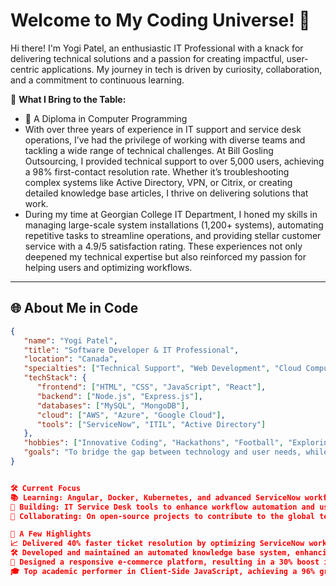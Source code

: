 # Welcome to My Coding Universe! 🚀  

Hi there! I'm Yogi Patel, an enthusiastic IT Professional with a knack for delivering technical solutions and a passion for creating impactful, user-centric applications. My journey in tech is driven by curiosity, collaboration, and a commitment to continuous learning.  

🌟 **What I Bring to the Table:**  
- 📜 A Diploma in Computer Programming  
- With over three years of experience in IT support and service desk operations, I’ve had the privilege of working with diverse teams and tackling a wide range of technical challenges. At Bill Gosling Outsourcing, I provided technical support to over 5,000 users, achieving a 98% first-contact resolution rate. Whether it’s troubleshooting complex systems like Active Directory, VPN, or Citrix, or creating detailed knowledge base articles, I thrive on delivering solutions that work.
- During my time at Georgian College IT Department, I honed my skills in managing large-scale system installations (1,200+ systems), automating repetitive tasks to streamline operations, and providing stellar customer service with a 4.9/5 satisfaction rating. These experiences not only deepened my technical expertise but also reinforced my passion for helping users and optimizing workflows.
  

---

## 🌐 About Me in Code  

```json
{
   "name": "Yogi Patel",
   "title": "Software Developer & IT Professional",
   "location": "Canada",
   "specialties": ["Technical Support", "Web Development", "Cloud Computing", "Problem Solving"],
   "techStack": {
      "frontend": ["HTML", "CSS", "JavaScript", "React"],
      "backend": ["Node.js", "Express.js"],
      "databases": ["MySQL", "MongoDB"],
      "cloud": ["AWS", "Azure", "Google Cloud"],
      "tools": ["ServiceNow", "ITIL", "Active Directory"]
   },
   "hobbies": ["Innovative Coding", "Hackathons", "Football", "Exploring New Tech"],
   "goals": "To bridge the gap between technology and user needs, while constantly evolving as a professional"
}


🛠️ Current Focus
📚 Learning: Angular, Docker, Kubernetes, and advanced ServiceNow workflows
🔨 Building: IT Service Desk tools to enhance workflow automation and user satisfaction
🤝 Collaborating: On open-source projects to contribute to the global tech community

🏅 A Few Highlights
📈 Delivered 40% faster ticket resolution by optimizing ServiceNow workflows and processes
🛠️ Developed and maintained an automated knowledge base system, enhancing IT team productivity
🌟 Designed a responsive e-commerce platform, resulting in a 30% boost in user engagement
🎓 Top academic performer in Client-Side JavaScript, achieving a 96% grade
